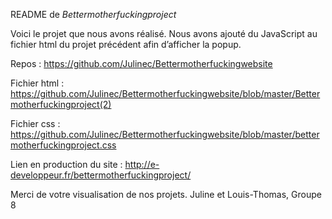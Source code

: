 README de *Bettermotherfuckingproject*

Voici le projet que nous avons réalisé. Nous avons ajouté du JavaScript au fichier html du projet précédent afin d’afficher la popup.

Repos : https://github.com/Julinec/Bettermotherfuckingwebsite

Fichier html : https://github.com/Julinec/Bettermotherfuckingwebsite/blob/master/Bettermotherfuckingproject(2)

Fichier css : https://github.com/Julinec/Bettermotherfuckingwebsite/blob/master/bettermotherfuckingproject.css

Lien en production du site : http://e-developpeur.fr/bettermotherfuckingproject/

Merci de votre visualisation de nos projets.
Juline et Louis-Thomas, Groupe 8
